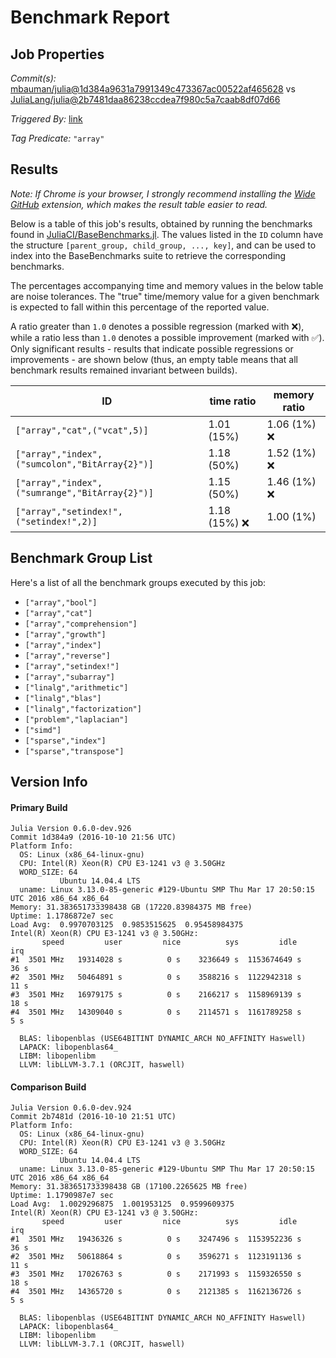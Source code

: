 # Benchmark Report

## Job Properties

*Commit(s):* [mbauman/julia@1d384a9631a7991349c473367ac00522af465628](https://github.com/mbauman/julia/commit/1d384a9631a7991349c473367ac00522af465628) vs [JuliaLang/julia@2b7481daa86238ccdea7f980c5a7caab8df07d66](https://github.com/JuliaLang/julia/commit/2b7481daa86238ccdea7f980c5a7caab8df07d66)

*Triggered By:* [link](https://github.com/JuliaLang/julia/pull/15558#issuecomment-252759105)

*Tag Predicate:* `"array"`

## Results

*Note: If Chrome is your browser, I strongly recommend installing the [Wide GitHub](https://chrome.google.com/webstore/detail/wide-github/kaalofacklcidaampbokdplbklpeldpj?hl=en)
extension, which makes the result table easier to read.*

Below is a table of this job's results, obtained by running the benchmarks found in
[JuliaCI/BaseBenchmarks.jl](https://github.com/JuliaCI/BaseBenchmarks.jl). The values
listed in the `ID` column have the structure `[parent_group, child_group, ..., key]`,
and can be used to index into the BaseBenchmarks suite to retrieve the corresponding
benchmarks.

The percentages accompanying time and memory values in the below table are noise tolerances. The "true"
time/memory value for a given benchmark is expected to fall within this percentage of the reported value.

A ratio greater than `1.0` denotes a possible regression (marked with :x:), while a ratio less
than `1.0` denotes a possible improvement (marked with :white_check_mark:). Only significant results - results
that indicate possible regressions or improvements - are shown below (thus, an empty table means that all
benchmark results remained invariant between builds).

| ID | time ratio | memory ratio |
|----|------------|--------------|
| `["array","cat",("vcat",5)]` | 1.01 (15%)  | 1.06 (1%) :x: |
| `["array","index",("sumcolon","BitArray{2}")]` | 1.18 (50%)  | 1.52 (1%) :x: |
| `["array","index",("sumrange","BitArray{2}")]` | 1.15 (50%)  | 1.46 (1%) :x: |
| `["array","setindex!",("setindex!",2)]` | 1.18 (15%) :x: | 1.00 (1%)  |

## Benchmark Group List

Here's a list of all the benchmark groups executed by this job:

- `["array","bool"]`
- `["array","cat"]`
- `["array","comprehension"]`
- `["array","growth"]`
- `["array","index"]`
- `["array","reverse"]`
- `["array","setindex!"]`
- `["array","subarray"]`
- `["linalg","arithmetic"]`
- `["linalg","blas"]`
- `["linalg","factorization"]`
- `["problem","laplacian"]`
- `["simd"]`
- `["sparse","index"]`
- `["sparse","transpose"]`

## Version Info

#### Primary Build

```
Julia Version 0.6.0-dev.926
Commit 1d384a9 (2016-10-10 21:56 UTC)
Platform Info:
  OS: Linux (x86_64-linux-gnu)
  CPU: Intel(R) Xeon(R) CPU E3-1241 v3 @ 3.50GHz
  WORD_SIZE: 64
           Ubuntu 14.04.4 LTS
  uname: Linux 3.13.0-85-generic #129-Ubuntu SMP Thu Mar 17 20:50:15 UTC 2016 x86_64 x86_64
Memory: 31.383651733398438 GB (17220.83984375 MB free)
Uptime: 1.1786872e7 sec
Load Avg:  0.9970703125  0.9853515625  0.95458984375
Intel(R) Xeon(R) CPU E3-1241 v3 @ 3.50GHz: 
       speed         user         nice          sys         idle          irq
#1  3501 MHz   19314028 s          0 s    3236649 s  1153674649 s         36 s
#2  3501 MHz   50464891 s          0 s    3588216 s  1122942318 s         11 s
#3  3501 MHz   16979175 s          0 s    2166217 s  1158969139 s         18 s
#4  3501 MHz   14309040 s          0 s    2114571 s  1161789258 s          5 s

  BLAS: libopenblas (USE64BITINT DYNAMIC_ARCH NO_AFFINITY Haswell)
  LAPACK: libopenblas64_
  LIBM: libopenlibm
  LLVM: libLLVM-3.7.1 (ORCJIT, haswell)

```

#### Comparison Build

```
Julia Version 0.6.0-dev.924
Commit 2b7481d (2016-10-10 21:51 UTC)
Platform Info:
  OS: Linux (x86_64-linux-gnu)
  CPU: Intel(R) Xeon(R) CPU E3-1241 v3 @ 3.50GHz
  WORD_SIZE: 64
           Ubuntu 14.04.4 LTS
  uname: Linux 3.13.0-85-generic #129-Ubuntu SMP Thu Mar 17 20:50:15 UTC 2016 x86_64 x86_64
Memory: 31.383651733398438 GB (17100.2265625 MB free)
Uptime: 1.1790987e7 sec
Load Avg:  1.0029296875  1.001953125  0.9599609375
Intel(R) Xeon(R) CPU E3-1241 v3 @ 3.50GHz: 
       speed         user         nice          sys         idle          irq
#1  3501 MHz   19436326 s          0 s    3247496 s  1153952236 s         36 s
#2  3501 MHz   50618864 s          0 s    3596271 s  1123191136 s         11 s
#3  3501 MHz   17026763 s          0 s    2171993 s  1159326550 s         18 s
#4  3501 MHz   14365720 s          0 s    2121385 s  1162136726 s          5 s

  BLAS: libopenblas (USE64BITINT DYNAMIC_ARCH NO_AFFINITY Haswell)
  LAPACK: libopenblas64_
  LIBM: libopenlibm
  LLVM: libLLVM-3.7.1 (ORCJIT, haswell)

```
